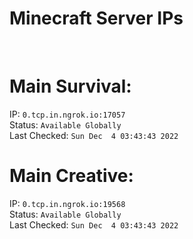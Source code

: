 
# Minecraft Server IPs

</br><h1>Main Survival:</h1>IP: `0.tcp.in.ngrok.io:17057` </br> Status: `Available Globally` </br> Last Checked: `Sun Dec  4 03:43:43 2022`
</br><h1>Main Creative:</h1>IP: `0.tcp.in.ngrok.io:19568` </br> Status: `Available Globally` </br> Last Checked: `Sun Dec  4 03:43:43 2022`
